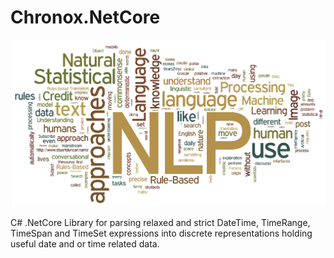# Chronox.NetCore

![Chronox NetCore NLP Image](https://github.com/EudyContreras/Chronox.NetCore/blob/master/NLP.png)

C# .NetCore Library for parsing relaxed and strict DateTime, TimeRange, TimeSpan and TimeSet expressions into discrete representations holding useful date and or time related data.


